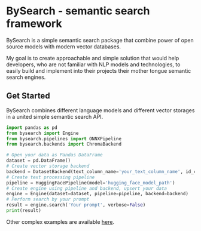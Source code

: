 # BySearch - semantic search framework

BySearch is a simple semantic search package that combine power of open source models with modern vector databases.

My goal is to create approachable and simple solution that would help developers, who are not familiar with NLP models and technologies, to easily build and implement into their projects their mother tongue semantic search engines.  

## Get Started

BySearch combines different language models and different vector storages in a united simple semantic search API.

```python
import pandas as pd
from bysearch import Engine
from bysearch.pipelines import ONNXPipeline
from bysearch.backends import ChromaBackend 

# Open your data as Pandas DataFrame
dataset = pd.DataFrame()
# Create vector storage backend
backend = DatasetBackend(text_column_name='your_text_column_name', id_column_name='your_id_column_name')
# Create text processing pipeline
pipeline = HuggingFacePipeline(model='hugging_face_model_path')
# Create engine using pipeline and backend, upsert your data
engine = Engine(dataset=dataset, pipeline=pipeline, backend=backend)
# Perform search by your prompt
result = engine.search('Your prompt', verbose=False)
print(result)
```
Other complex examples are available [here](https://github.com/tiholad/BySearch/blob/main/demo%20EN.ipynb). 

